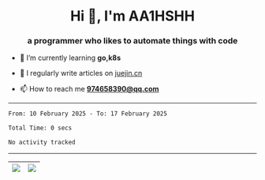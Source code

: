 <h1 align="center">Hi 👋, I'm AA1HSHH</h1>
<h3 align="center">a programmer who likes to automate things with code</h3>

- 🌱 I’m currently learning **go,k8s**

- 📝 I regularly write articles on [juejin.cn](https://juejin.cn/user/3526889035015582/posts)

- 📫 How to reach me **974658390@qq.com**


---
<!--START_SECTION:waka-->

```txt
From: 10 February 2025 - To: 17 February 2025

Total Time: 0 secs

No activity tracked
```

<!--END_SECTION:waka-->

<!-- <h3 align="left">Languages</h3>
<p align="left"> 
  <a href="https://www.w3schools.com/cpp/" target="_blank" rel="noreferrer"> 
    <img src="https://raw.githubusercontent.com/devicons/devicon/master/icons/cplusplus/cplusplus-original.svg" alt="cplusplus" width="40" height="40"/> 
  </a>  
  <a href="https://golang.org" target="_blank" rel="noreferrer"> 
    <img src="https://raw.githubusercontent.com/devicons/devicon/master/icons/go/go-original-wordmark.svg" alt="go" width="40" height="40"/> 
  </a>  
  <a href="https://www.java.com" target="_blank" rel="noreferrer"> 
    <img src="https://raw.githubusercontent.com/devicons/devicon/master/icons/java/java-original-wordmark.svg" alt="java" width="40" height="40"/> 
  </a>  
  <a href="https://www.python.org" target="_blank" rel="noreferrer"> 
    <img src="https://raw.githubusercontent.com/devicons/devicon/master/icons/python/python-original-wordmark.svg" alt="python" width="40" height="40"/> 
  </a>   
</p>

<h3 align="left">Tools</h3>
<p align="left"> 
  <a href="https://kubernetes.io" target="_blank" rel="noreferrer"> 
    <img src="https://www.vectorlogo.zone/logos/kubernetes/kubernetes-icon.svg" alt="kubernetes" width="40" height="40"/> 
  </a>  
  <a href="https://www.mysql.com/" target="_blank" rel="noreferrer"> 
    <img src="https://raw.githubusercontent.com/devicons/devicon/master/icons/mysql/mysql-original-wordmark.svg" alt="mysql" width="40" height="40"/> 
  </a> 
    <a href="https://www.docker.com/" target="_blank" rel="noreferrer"> 
    <img src="https://raw.githubusercontent.com/devicons/devicon/master/icons/docker/docker-original-wordmark.svg" alt="docker" width="40" height="40"/> 
  </a> 
    <a href="https://redis.io" target="_blank" rel="noreferrer"> 
    <img src="https://raw.githubusercontent.com/devicons/devicon/master/icons/redis/redis-original-wordmark.svg" alt="redis" width="40" height="40"/> 
  </a>   
</p> -->


---

| <a href="https://github.com/anuraghazra/github-readme-stats"><img align="center" src = "https://github-readme-stats.vercel.app/api/top-langs/?username=AA1HSHH&layout=compact&hide_border=true" /></a> | <a href="https://github.com/anuraghazra/github-readme-stats"><img align="center" src="https://github-readme-stats.vercel.app/api?username=AA1HSHH&rank_icon=github&include_all_commits=true&hide_border=true" /></a> |
| ------------- | ------------- |


